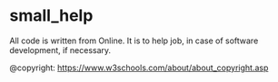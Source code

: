 # small_help

All code is written from Online.
It is to help job, in case of software development, if necessary.

@copyright:
https://www.w3schools.com/about/about_copyright.asp
